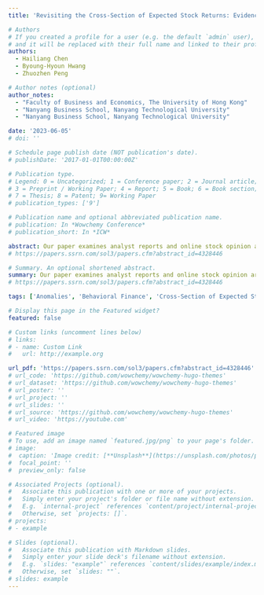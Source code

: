 ```yaml
---
title: 'Revisiting the Cross-Section of Expected Stock Returns: Evidence from a Textual Analysis of Buy Recommendations'

# Authors
# If you created a profile for a user (e.g. the default `admin` user), write the username (folder name) here
# and it will be replaced with their full name and linked to their profile.
authors:
  - Hailiang Chen
  - Byoung-Hyoun Hwang
  - Zhuozhen Peng

# Author notes (optional)
author_notes:
  - "Faculty of Business and Economics, The University of Hong Kong"
  - "Nanyang Business School, Nanyang Technological University"
  - "Nanyang Business School, Nanyang Technological University"

date: '2023-06-05'
# doi: ''

# Schedule page publish date (NOT publication's date).
# publishDate: '2017-01-01T00:00:00Z'

# Publication type.
# Legend: 0 = Uncategorized; 1 = Conference paper; 2 = Journal article;
# 3 = Preprint / Working Paper; 4 = Report; 5 = Book; 6 = Book section;
# 7 = Thesis; 8 = Patent; 9= Working Paper
# publication_types: ['9']

# Publication name and optional abbreviated publication name.
# publication: In *Wowchemy Conference*
# publication_short: In *ICW*

abstract: Our paper examines analyst reports and online stock opinion articles, which recommend that investors buy stocks that, based on prior literature, trade at comparatively high prices and earn low future returns. We conduct textual analysis and test whether the justifications provided in these buy recommendations mostly (1) emphasize a stock’s safe-haven quality, (2) indicate general investor exuberance, or (3) point to a specific preference for stocks with high upside potential. We find that the buy recommendations mostly emphasize stocks’ upside potential. Our results suggest that non-traditional investor preferences play a material role in explaining the cross-section of expected stock returns.
# https://papers.ssrn.com/sol3/papers.cfm?abstract_id=4328446

# Summary. An optional shortened abstract.
summary: Our paper examines analyst reports and online stock opinion articles, which recommend that investors buy stocks that, based on prior literature, trade at comparatively high prices and earn low future returns. We conduct textual analysis and test whether the justifications provided in these buy recommendations mostly (1) emphasize a stock’s safe-haven quality, (2) indicate general investor exuberance, or (3) point to a specific preference for stocks with high upside potential. We find that the buy recommendations mostly emphasize stocks’ upside potential. Our results suggest that non-traditional investor preferences play a material role in explaining the cross-section of expected stock returns.
# https://papers.ssrn.com/sol3/papers.cfm?abstract_id=4328446

tags: ['Anomalies', 'Behavioral Finance', 'Cross-Section of Expected Stock Returns', 'Risk', 'Textual Analysis']

# Display this page in the Featured widget?
featured: false

# Custom links (uncomment lines below)
# links:
# - name: Custom Link
#   url: http://example.org

url_pdf: 'https://papers.ssrn.com/sol3/papers.cfm?abstract_id=4328446'
# url_code: 'https://github.com/wowchemy/wowchemy-hugo-themes'
# url_dataset: 'https://github.com/wowchemy/wowchemy-hugo-themes'
# url_poster: ''
# url_project: ''
# url_slides: ''
# url_source: 'https://github.com/wowchemy/wowchemy-hugo-themes'
# url_video: 'https://youtube.com'

# Featured image
# To use, add an image named `featured.jpg/png` to your page's folder.
# image:
#  caption: 'Image credit: [**Unsplash**](https://unsplash.com/photos/pLCdAaMFLTE)'
#  focal_point: ''
#  preview_only: false

# Associated Projects (optional).
#   Associate this publication with one or more of your projects.
#   Simply enter your project's folder or file name without extension.
#   E.g. `internal-project` references `content/project/internal-project/index.md`.
#   Otherwise, set `projects: []`.
# projects:
# - example

# Slides (optional).
#   Associate this publication with Markdown slides.
#   Simply enter your slide deck's filename without extension.
#   E.g. `slides: "example"` references `content/slides/example/index.md`.
#   Otherwise, set `slides: ""`.
# slides: example
---
```

